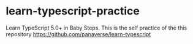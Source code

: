 # learn-typescript-practice
Learn TypeScript 5.0+ in Baby Steps. This is the self practice of the this repository https://github.com/panaverse/learn-typescript
